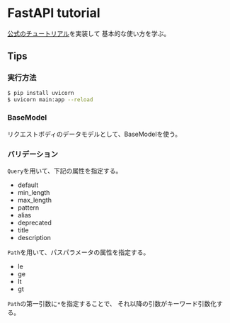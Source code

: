 # FastAPI tutorial

[公式のチュートリアル](https://fastapi.tiangolo.com/ja/tutorial/first-steps/)を実装して
基本的な使い方を学ぶ。


## Tips

### 実行方法
```bash
$ pip install uvicorn
$ uvicorn main:app --reload
```


### BaseModel
リクエストボディのデータモデルとして、BaseModelを使う。

### バリデーション
`Query`を用いて、下記の属性を指定する。
- default
- min_length
- max_length
- pattern
- alias
- deprecated
- title
- description


`Path`を用いて、パスパラメータの属性を指定する。
- le
- ge
- lt
- gt


`Path`の第一引数に`*`を指定することで、
それ以降の引数がキーワード引数化する。